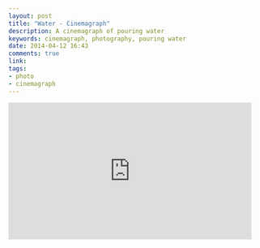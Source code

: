 ```yaml
---
layout: post
title: "Water - Cinemagraph"
description: A cinemagraph of pouring water
keywords: cinemagraph, photography, pouring water
date: 2014-04-12 16:43
comments: true
link: 
tags: 
- photo
- cinemagraph
---
```


<iframe src="https://gfycat.com/ifr/AcidicAlertGharial" frameborder="0" scrolling="no" width="480" height="270" ></iframe>